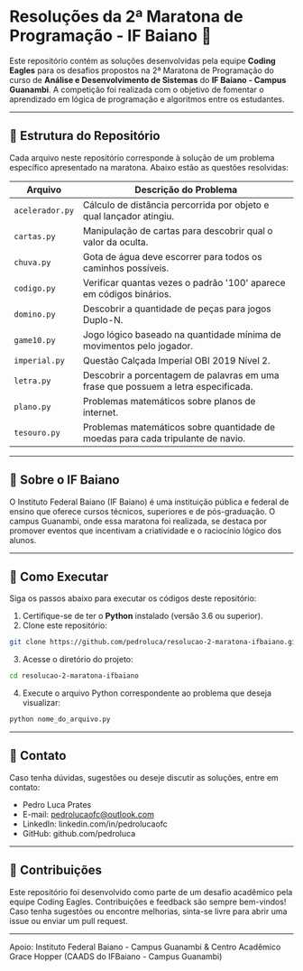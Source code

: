 # Resoluções da 2ª Maratona de Programação - IF Baiano 🎯  

Este repositório contém as soluções desenvolvidas pela equipe **Coding Eagles** para os desafios propostos na 2ª Maratona de Programação do curso de **Análise e Desenvolvimento de Sistemas** do **IF Baiano - Campus Guanambi**. A competição foi realizada com o objetivo de fomentar o aprendizado em lógica de programação e algoritmos entre os estudantes.  

---

## 📂 Estrutura do Repositório  

Cada arquivo neste repositório corresponde à solução de um problema específico apresentado na maratona. Abaixo estão as questões resolvidas:  

| Arquivo         | Descrição do Problema                                 |
|------------------|-------------------------------------------------------|
| `acelerador.py`  | Cálculo de distância percorrida por objeto e qual lançador atingiu. |
| `cartas.py`      | Manipulação de cartas para descobrir qual o valor da oculta. |
| `chuva.py`       | Gota de água deve escorrer para todos os caminhos possíveis. |
| `codigo.py`      | Verificar quantas vezes o padrão '100' aparece em códigos binários. |
| `domino.py`      | Descobrir a quantidade de peças para jogos Duplo-N. |
| `game10.py`      | Jogo lógico baseado na quantidade mínima de movimentos pelo jogador. |
| `imperial.py`    | Questão Calçada Imperial OBI 2019 Nível 2. |
| `letra.py`       | Descobrir a porcentagem de palavras em uma frase que possuem a letra especificada. |
| `plano.py`       | Problemas matemáticos sobre planos de internet.      |
| `tesouro.py`     | Problemas matemáticos sobre quantidade de moedas para cada tripulante de navio. |

---

## 🏫 Sobre o IF Baiano  

O Instituto Federal Baiano (IF Baiano) é uma instituição pública e federal de ensino que oferece cursos técnicos, superiores e de pós-graduação. O campus Guanambi, onde essa maratona foi realizada, se destaca por promover eventos que incentivam a criatividade e o raciocínio lógico dos alunos.  

---

## 🚀 Como Executar  

Siga os passos abaixo para executar os códigos deste repositório:  

1. Certifique-se de ter o **Python** instalado (versão 3.6 ou superior).  
2. Clone este repositório:  
  ```bash
  git clone https://github.com/pedroluca/resolucao-2-maratona-ifbaiano.git
  ```
3. Acesse o diretório do projeto:
  ```bash
  cd resolucao-2-maratona-ifbaiano
  ```
4. Execute o arquivo Python correspondente ao problema que deseja visualizar:
  ```bash
  python nome_do_arquivo.py
  ```

---

## 📧 Contato

Caso tenha dúvidas, sugestões ou deseje discutir as soluções, entre em contato:

- Pedro Luca Prates
- E-mail: pedrolucaofc@outlook.com
- LinkedIn: linkedin.com/in/pedrolucaofc
- GitHub: github.com/pedroluca

---

## 🌟 Contribuições

Este repositório foi desenvolvido como parte de um desafio acadêmico pela equipe Coding Eagles. Contribuições e feedback são sempre bem-vindos! Caso tenha sugestões ou encontre melhorias, sinta-se livre para abrir uma issue ou enviar um pull request.

---

Apoio: Instituto Federal Baiano - Campus Guanambi & Centro Acadêmico Grace Hopper (CAADS do IFBaiano - Campus Guanambi)
